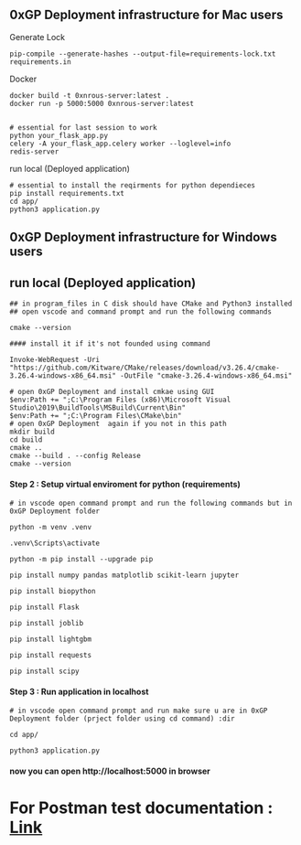 ## 0xGP Deployment infrastructure for Mac users 

Generate Lock 
```
pip-compile --generate-hashes --output-file=requirements-lock.txt requirements.in
```


Docker 

```
docker build -t 0xnrous-server:latest .
docker run -p 5000:5000 0xnrous-server:latest


# essential for last session to work
python your_flask_app.py
celery -A your_flask_app.celery worker --loglevel=info
redis-server
```

run local (Deployed application)
```
# essential to install the reqirments for python dependieces 
pip install requirements.txt
cd app/
python3 application.py
```



## 0xGP Deployment infrastructure for Windows users 

## run local (Deployed application)
```
## in program_files in C disk should have CMake and Python3 installed
## open vscode and command prompt and run the following commands

cmake --version

#### install it if it's not founded using command 

Invoke-WebRequest -Uri "https://github.com/Kitware/CMake/releases/download/v3.26.4/cmake-3.26.4-windows-x86_64.msi" -OutFile "cmake-3.26.4-windows-x86_64.msi"

# open 0xGP Deployment and install cmkae using GUI 
$env:Path += ";C:\Program Files (x86)\Microsoft Visual Studio\2019\BuildTools\MSBuild\Current\Bin"
$env:Path += ";C:\Program Files\CMake\bin"
# open 0xGP Deployment  again if you not in this path 
mkdir build
cd build
cmake ..
cmake --build . --config Release
cmake --version
```



#### Step 2 : Setup virtual enviroment for python (requirements)
```
# in vscode open command prompt and run the following commands but in 0xGP Deployment folder 

python -m venv .venv

.venv\Scripts\activate

python -m pip install --upgrade pip

pip install numpy pandas matplotlib scikit-learn jupyter

pip install biopython

pip install Flask

pip install joblib

pip install lightgbm

pip install requests

pip install scipy

```



#### Step 3 : Run application in localhost 

```
# in vscode open command prompt and run make sure u are in 0xGP Deployment folder (prject folder using cd command) :dir 

cd app/

python3 application.py
```

#### now you can open http://localhost:5000 in browser 


# For Postman test documentation : [Link](https://documenter.getpostman.com/view/33483536/2sA3JT4Jzn)



